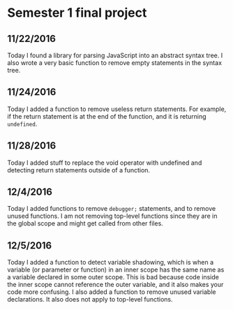 # Semester 1 final project

## 11/22/2016

Today I found a library for parsing JavaScript into an abstract syntax tree. I also wrote a very basic function to remove empty statements in the syntax tree.

## 11/24/2016

Today I added a function to remove useless return statements. For example, if the return statement is at the end of the function, and it is returning `undefined`.

## 11/28/2016

Today I added stuff to replace the void operator with undefined and detecting return statements outside of a function.

## 12/4/2016

Today I added functions to remove `debugger;` statements, and to remove unused functions. I am not removing top-level functions since they are in the global scope and might get called from other files.

## 12/5/2016

Today I added a function to detect variable shadowing, which is when a variable (or parameter or function) in an inner scope has the same name as a variable declared in some outer scope. This is bad because code inside the inner scope cannot reference the outer variable, and it also makes your code more confusing. I also added a function to remove unused variable declarations. It also does not apply to top-level functions.